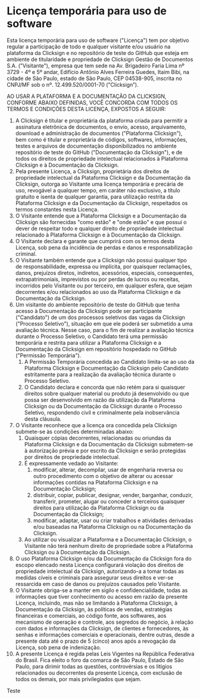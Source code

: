 Licença temporária para uso de software
=======================================

Esta licença temporária para uso de software ("Licença") tem por objetivo regular a participação de todo e qualquer visitante e/ou usuário na plataforma da Clicksign e no repositório de teste do GitHub que esteja em ambiente de titularidade e propriedade de Clicksign Gestão de Documentos S.A. ("Visitante"), empresa que tem sede na Av. Brigadeiro Faria Lima nº 3729 - 4º e 5º andar, Edifício Antônio Alves Ferreira Guedes, Itaim Bibi, na cidade de São Paulo, estado de São Paulo, CEP 04538-905, inscrita no CNPJ/MF sob o nº. 12.499.520/0001-70 ("Clicksign”).

AO USAR A PLATAFORMA E A DOCUMENTAÇÃO DA CLICKSIGN, CONFORME ABAIXO DEFINIDAS, VOCÊ CONCORDA COM TODOS OS TERMOS E CONDIÇÕES DESTA LICENÇA, EXPOSTOS A SEGUIR:

1. A Clicksign é titular e proprietária da plataforma criada para permitir a assinatura eletrônica de documentos, o envio, acesso, arquivamento, download e administração de documentos ("Plataforma Clicksign"), bem como é titular e proprietária de códigos, softwares, informações, testes e arquivos de documentação disponibilizados no ambiente repositório de teste do GitHub ("Documentação da Clicksign"), e de todos os direitos de propriedade intelectual relacionados à Plataforma Clicksign e à Documentação da Clicksign.
2. Pela presente Licença, a Clicksign, proprietária dos direitos de propriedade intelectual da Plataforma Clicksign e da Documentação da Clicksign, outorga ao Visitante uma licença temporária e precária de uso, revogável a qualquer tempo, em caráter não exclusivo, a título gratuito e isenta de qualquer garantia, para utilização restrita da Plataforma Clicksign e da Documentação da Clicksign, respeitados os termos constantes nesta Licença.
3. O Visitante entende que a Plataforma Clicksign e a Documentação da Clicksign são fornecidas "como estão" e "onde estão" e que possui o dever de respeitar todo e qualquer direito de propriedade intelectual relacionado à Plataforma Clicksign e à Documentação da Clicksign.
4. O Visitante declara e garante que cumprirá com os termos desta Licença, sob pena da incidência de perdas e danos e responsabilização criminal.
5. O Visitante também entende que a Clicksign não possui qualquer tipo de responsabilidade, expressa ou implícita, por quaisquer reclamações, danos, prejuízos diretos, indiretos, acessórios, especiais, consequentes, extrapatrimoniais, imprevistos ou por perdas de lucros ou receitas, incorridos pelo Visitante ou por terceiro, em qualquer esfera, que sejam decorrentes e/ou relacionados ao uso da Plataforma Clicksign e da Documentação da Clicksign. 
6. Um visitante do ambiente repositório de teste do GitHub que tenha acesso à Documentação da Clicksign  pode ser participante ("Candidato") de um dos processos seletivos das vagas da Clicksign ("Processo Seletivo"), situação em que ele poderá ser submetido a uma avaliação técnica. Nesse caso, para o fim de realizar a avaliação técnica durante o Processo Seletivo, o Candidato terá uma permissão temporária e restrita para utilizar a Plataforma Clicksign e a Documentação da Clicksign em repositório hospedado no GitHub ("Permissão Temporária").
   1. A Permissão Temporária concedida ao Candidato limita-se ao uso da Plataforma Clicksign e Documentação da Clicksign pelo Candidato estritamente para a realização da avaliação técnica durante o Processo Seletivo.
   2. O Candidato declara e concorda que não retém para si quaisquer direitos sobre qualquer material ou produto já desenvolvido ou que possa ser desenvolvido em razão da utilização da Plataforma Clicksign ou da Documentação da Clicksign durante o Processo Seletivo, respondendo civil e criminalmente pela inobservância desta cláusula.
7. O Visitante reconhece que a licença ora concedida pela Clicksign submete-se às condições determinadas abaixo:
   1. Quaisquer cópias decorrentes, relacionadas ou oriundas da Plataforma Clicksign e da Documentação da Clicksign submetem-se à autorização prévia e por escrito da Clicksign e serão protegidas por direitos de propriedade intelectual.
   2. É expressamente vedado ao Visitante:
      1. modificar, alterar, decompilar, usar de engenharia reversa ou outro procedimento com o objetivo de alterar ou acessar informações contidas na Plataforma Clicksign e na Documentação Clicksign;
      2. distribuir, copiar, publicar, designar, vender, barganhar, conduzir, transferir, prometer, alugar ou conceder a terceiros quaisquer direitos para utilização da Plataforma Clicksign ou da Documentação da Clicksign;
      3. modificar, adaptar, usar ou criar trabalhos e atividades derivadas e/ou baseadas na Plataforma Clicksign ou na Documentação da Clicksign.
   3. Ao utilizar ou visualizar a Plataforma e a Documentação Clicksign, o Visitante não terá nenhum direito de propriedade sobre a Plataforma Clicksign ou à Documentação da Clicksign.
8. O uso Plataforma Clicksign e/ou da Documentação da Clicksign fora do escopo elencado nesta Licença configurará violação dos direitos de propriedade intelectual da Clicksign, autorizando-a a tomar todas as medidas cíveis e criminais para assegurar seus direitos e ver-se ressarcida em caso de danos ou prejuízos causados pelo Visitante.
9. O Visitante obriga-se a manter em sigilo e confidencialidade, todas as informações que tiver conhecimento ou acesso em razão da presente Licença, incluindo, mas não se limitando à Plataforma Clicksign, à Documentação da Clicksign, às políticas de vendas, estratégias financeiras e comerciais, ao código fonte, aos softwares, aos mecanismo de operação e controle, aos segredos do negócio, à relação com dados e informações da Clicksign, de clientes e fornecedores, às senhas e informações comerciais e operacionais, dentre outras, desde a presente data até o prazo de 5 (cinco) anos após a revogação da Licença, sob pena de indenização.
10. A presente Licença é regida pelas Leis Vigentes na República Federativa do Brasil. Fica eleito o foro da comarca de São Paulo, Estado de São Paulo, para dirimir todas as questões, controvérsias e os litígios relacionados ou decorrentes da presente Licença, com exclusão de todos os demais, por mais privilegiados que sejam.

Teste